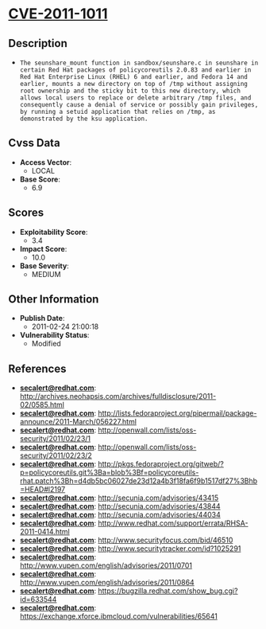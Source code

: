 
# [CVE-2011-1011](http://archives.neohapsis.com/archives/fulldisclosure/2011-02/0585.html)

## Description

- `The seunshare_mount function in sandbox/seunshare.c in seunshare in certain Red Hat packages of policycoreutils 2.0.83 and earlier in Red Hat Enterprise Linux (RHEL) 6 and earlier, and Fedora 14 and earlier, mounts a new directory on top of /tmp without assigning root ownership and the sticky bit to this new directory, which allows local users to replace or delete arbitrary /tmp files, and consequently cause a denial of service or possibly gain privileges, by running a setuid application that relies on /tmp, as demonstrated by the ksu application.`

## Cvss Data

- **Access Vector**:
  - LOCAL
- **Base Score**:
  - 6.9

## Scores

- **Exploitability Score**:
  - 3.4
- **Impact Score**:
  - 10.0
- **Base Severity**:
  - MEDIUM

## Other Information

- **Publish Date**:
  - 2011-02-24 21:00:18
- **Vulnerability Status**:
  - Modified

## References

- **secalert@redhat.com**: http://archives.neohapsis.com/archives/fulldisclosure/2011-02/0585.html
- **secalert@redhat.com**: http://lists.fedoraproject.org/pipermail/package-announce/2011-March/056227.html
- **secalert@redhat.com**: http://openwall.com/lists/oss-security/2011/02/23/1
- **secalert@redhat.com**: http://openwall.com/lists/oss-security/2011/02/23/2
- **secalert@redhat.com**: http://pkgs.fedoraproject.org/gitweb/?p=policycoreutils.git%3Ba=blob%3Bf=policycoreutils-rhat.patch%3Bh=d4db5bc06027de23d12a4b3f18fa6f9b1517df27%3Bhb=HEAD#l2197
- **secalert@redhat.com**: http://secunia.com/advisories/43415
- **secalert@redhat.com**: http://secunia.com/advisories/43844
- **secalert@redhat.com**: http://secunia.com/advisories/44034
- **secalert@redhat.com**: http://www.redhat.com/support/errata/RHSA-2011-0414.html
- **secalert@redhat.com**: http://www.securityfocus.com/bid/46510
- **secalert@redhat.com**: http://www.securitytracker.com/id?1025291
- **secalert@redhat.com**: http://www.vupen.com/english/advisories/2011/0701
- **secalert@redhat.com**: http://www.vupen.com/english/advisories/2011/0864
- **secalert@redhat.com**: https://bugzilla.redhat.com/show_bug.cgi?id=633544
- **secalert@redhat.com**: https://exchange.xforce.ibmcloud.com/vulnerabilities/65641
